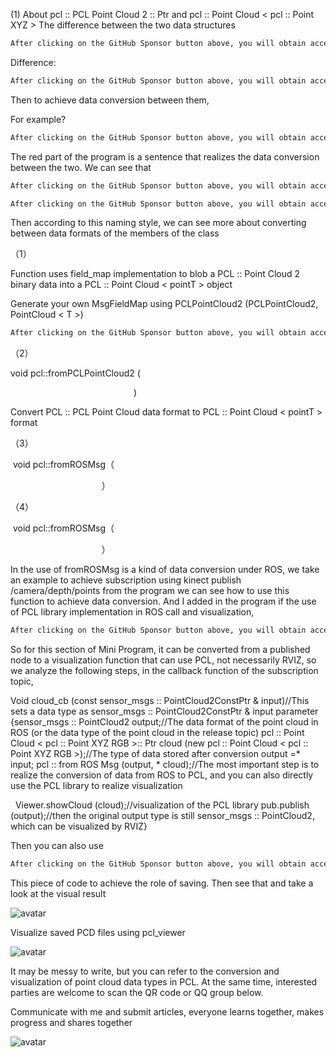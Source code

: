 (1) About pcl :: PCL Point Cloud 2 :: Ptr and pcl :: Point Cloud < pcl :: Point XYZ > The difference between the two data structures 

  ```python  
After clicking on the GitHub Sponsor button above, you will obtain access permissions to my private code repository ( https://github.com/slowlon/my_code_bar ) to view this blog code. By searching the code number of this blog, you can find the code you need, code number is: 202402030957373624
  ```  
 Difference:     

  ```python  
After clicking on the GitHub Sponsor button above, you will obtain access permissions to my private code repository ( https://github.com/slowlon/my_code_bar ) to view this blog code. By searching the code number of this blog, you can find the code you need, code number is: 202402030957373624
  ```  
 Then to achieve data conversion between them, 

 For example? 

  ```python  
After clicking on the GitHub Sponsor button above, you will obtain access permissions to my private code repository ( https://github.com/slowlon/my_code_bar ) to view this blog code. By searching the code number of this blog, you can find the code you need, code number is: 202402030957373624
  ```  
 The red part of the program is a sentence that realizes the data conversion between the two. We can see that 

  ```python  
After clicking on the GitHub Sponsor button above, you will obtain access permissions to my private code repository ( https://github.com/slowlon/my_code_bar ) to view this blog code. By searching the code number of this blog, you can find the code you need, code number is: 202402030957373624
  ```  
  ```python  
After clicking on the GitHub Sponsor button above, you will obtain access permissions to my private code repository ( https://github.com/slowlon/my_code_bar ) to view this blog code. By searching the code number of this blog, you can find the code you need, code number is: 202402030957373624
  ```  
 Then according to this naming style, we can see more about converting between data formats of the members of the class 

 （1） 

 Function uses field_map implementation to blob a PCL :: Point Cloud 2 binary data into a PCL :: Point Cloud < pointT > object 

 Generate your own MsgFieldMap using PCLPointCloud2 (PCLPointCloud2, PointCloud < T >) 

  ```python  
After clicking on the GitHub Sponsor button above, you will obtain access permissions to my private code repository ( https://github.com/slowlon/my_code_bar ) to view this blog code. By searching the code number of this blog, you can find the code you need, code number is: 202402030957373624
  ```  
 （2） 

 void pcl::fromPCLPointCloud2 ( 

                                                   ) 

 Convert PCL :: PCL Point Cloud data format to PCL :: Point Cloud < pointT > format 

 （3） 

  void pcl::fromROSMsg（ 

                                      ） 

 （4） 

  void pcl::fromROSMsg（ 

                                      ） 

 In the use of fromROSMsg is a kind of data conversion under ROS, we take an example to achieve subscription using kinect publish /camera/depth/points from the program we can see how to use this function to achieve data conversion. And I added in the program if the use of PCL library implementation in ROS call and visualization, 

  ```python  
After clicking on the GitHub Sponsor button above, you will obtain access permissions to my private code repository ( https://github.com/slowlon/my_code_bar ) to view this blog code. By searching the code number of this blog, you can find the code you need, code number is: 202402030957373624
  ```  
 So for this section of Mini Program, it can be converted from a published node to a visualization function that can use PCL, not necessarily RVIZ, so we analyze the following steps, in the callback function of the subscription topic, 

 Void cloud_cb (const sensor_msgs :: PointCloud2ConstPtr & input)//This sets a data type as sensor_msgs :: PointCloud2ConstPtr & input parameter {sensor_msgs :: PointCloud2 output;//The data format of the point cloud in ROS (or the data type of the point cloud in the release topic) pcl :: Point Cloud < pcl :: Point XYZ RGB >:: Ptr cloud (new pcl :: Point Cloud < pcl :: Point XYZ RGB >);//The type of data stored after conversion output =* input; pcl :: from ROS Msg (output, * cloud);//The most important step is to realize the conversion of data from ROS to PCL, and you can also directly use the PCL library to realize visualization 

   Viewer.showCloud (cloud);//visualization of the PCL library pub.publish (output);//then the original output type is still sensor_msgs :: PointCloud2, which can be visualized by RVIZ} 

 Then you can also use 

  ```python  
After clicking on the GitHub Sponsor button above, you will obtain access permissions to my private code repository ( https://github.com/slowlon/my_code_bar ) to view this blog code. By searching the code number of this blog, you can find the code you need, code number is: 202402030957373624
  ```  
 This piece of code to achieve the role of saving. Then see that and take a look at the visual result 

 ![avatar]( aHR0cDovL2ltYWdlczIwMTUuY25ibG9ncy5jb20vYmxvZy85NzYzOTQvMjAxNzA0Lzk3NjM5NC0yMDE3MDQwMzExNDA1NTE3NS0yMDU3MTc5ODE3LnBuZw) 

 Visualize saved PCD files using pcl_viewer 

 ![avatar]( aHR0cDovL2ltYWdlczIwMTUuY25ibG9ncy5jb20vYmxvZy85NzYzOTQvMjAxNzA0Lzk3NjM5NC0yMDE3MDQwMzExNDE0NDI2OS0xNjkzNDE4NzE5LnBuZw) 

 It may be messy to write, but you can refer to the conversion and visualization of point cloud data types in PCL. At the same time, interested parties are welcome to scan the QR code or QQ group below. 

 Communicate with me and submit articles, everyone learns together, makes progress and shares together 

 ![avatar]( aHR0cDovL2ltYWdlczIwMTUuY25ibG9ncy5jb20vYmxvZy85NzYzOTQvMjAxNzA0Lzk3NjM5NC0yMDE3MDQwMzEyMzQxODU4Mi05MzkyOTczODUucG5n) 

